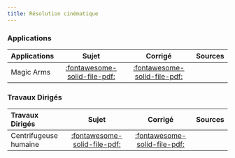```yaml
---
title: Résolution cinématique 
---
```



### Applications 
 
| Applications | Sujet | Corrigé | Sources  | 
| :-------------- | :---: | :-----: | :------: | 
| Magic Arms | [:fontawesome-solid-file-pdf:](https://github.com/xpessoles/ALL_PDF/raw/main/PDF/Cy_12_Ch_03_Application_02_MagicArms_Sujet.pdf) | [:fontawesome-solid-file-pdf:](https://github.com/xpessoles/ALL_PDF/raw/main/PDF/Cy_12_Ch_03_Application_02_MagicArms_Corrige.pdf) | | Danse avec les robots | [:fontawesome-solid-file-pdf:](https://github.com/xpessoles/ALL_PDF/raw/main/PDF/Cy_12_Ch_03_Application_03_DanseRobots_Sujet.pdf) | [:fontawesome-solid-file-pdf:](https://github.com/xpessoles/ALL_PDF/raw/main/PDF/Cy_12_Ch_03_Application_03_DanseRobots_Corrige.pdf) | [:material-github:](https://github.com/xpessoles/PSI_Cy_12_Cinematique_Revisions/tree/main/Chapitre_03_VitesseAcceleration/Cy_12_Ch_03_Application_03_DanseRobots) | 

### Travaux Dirigés 
 
| Travaux Dirigés | Sujet | Corrigé | Sources  | 
| :-------------- | :---: | :-----: | :------: | 
| Centrifugeuse humaine | [:fontawesome-solid-file-pdf:](https://github.com/xpessoles/ALL_PDF/raw/main/PDF/Cy_12_Ch_03_Application_01_Centrifugeuse_Sujet.pdf) | [:fontawesome-solid-file-pdf:](https://github.com/xpessoles/ALL_PDF/raw/main/PDF/Cy_12_Ch_03_Application_01_Centrifugeuse_Corrige.pdf) | | Robot de peinture | [:fontawesome-solid-file-pdf:](https://github.com/xpessoles/ALL_PDF/raw/main/PDF/Cy_12_Ch_03_Application_04_RobotPeinture_Sujet.pdf) | [:fontawesome-regular-file-pdf:](https://github.com/xpessoles/ALL_PDF/raw/main/PDF/Cy_12_Ch_03_Application_04_RobotPeinture_Corrige.pdf) | | Robot soudeur | [:fontawesome-solid-file-pdf:](https://github.com/xpessoles/ALL_PDF/raw/main/PDF/Cy_12_Ch_03_Application_05_RobotSoudeur_Sujet.pdf) | [:fontawesome-solid-file-pdf:](https://github.com/xpessoles/ALL_PDF/raw/main/PDF/Cy_12_Ch_03_Application_05_RobotSoudeur_Corrige.pdf) | [:material-github:](https://github.com/xpessoles/PSI_Cy_12_Cinematique_Revisions/tree/main/Chapitre_03_VitesseAcceleration/Cy_12_Ch_03_Application_05_RobotSoudeur) | 



